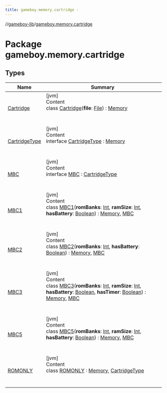 ```yaml
---
title: gameboy.memory.cartridge -
---
```

//[gameboy-lib](../index.md)/[gameboy.memory.cartridge](index.md)



# Package gameboy.memory.cartridge  


## Types  
  
|  Name|  Summary| 
|---|---|
| <a name="gameboy.memory.cartridge/Cartridge///PointingToDeclaration/"></a>[Cartridge](-cartridge/index.md)| <a name="gameboy.memory.cartridge/Cartridge///PointingToDeclaration/"></a>[jvm]  <br>Content  <br>class [Cartridge](-cartridge/index.md)(**file**: [File](https://docs.oracle.com/javase/8/docs/api/java/io/File.html)) : [Memory](../gameboy.memory/-memory/index.md)  <br><br><br>
| <a name="gameboy.memory.cartridge/CartridgeType///PointingToDeclaration/"></a>[CartridgeType](-cartridge-type/index.md)| <a name="gameboy.memory.cartridge/CartridgeType///PointingToDeclaration/"></a>[jvm]  <br>Content  <br>interface [CartridgeType](-cartridge-type/index.md) : [Memory](../gameboy.memory/-memory/index.md)  <br><br><br>
| <a name="gameboy.memory.cartridge/MBC///PointingToDeclaration/"></a>[MBC](-m-b-c/index.md)| <a name="gameboy.memory.cartridge/MBC///PointingToDeclaration/"></a>[jvm]  <br>Content  <br>interface [MBC](-m-b-c/index.md) : [CartridgeType](-cartridge-type/index.md)  <br><br><br>
| <a name="gameboy.memory.cartridge/MBC1///PointingToDeclaration/"></a>[MBC1](-m-b-c1/index.md)| <a name="gameboy.memory.cartridge/MBC1///PointingToDeclaration/"></a>[jvm]  <br>Content  <br>class [MBC1](-m-b-c1/index.md)(**romBanks**: [Int](https://kotlinlang.org/api/latest/jvm/stdlib/kotlin/-int/index.html), **ramSize**: [Int](https://kotlinlang.org/api/latest/jvm/stdlib/kotlin/-int/index.html), **hasBattery**: [Boolean](https://kotlinlang.org/api/latest/jvm/stdlib/kotlin/-boolean/index.html)) : [Memory](../gameboy.memory/-memory/index.md), [MBC](-m-b-c/index.md)  <br><br><br>
| <a name="gameboy.memory.cartridge/MBC2///PointingToDeclaration/"></a>[MBC2](-m-b-c2/index.md)| <a name="gameboy.memory.cartridge/MBC2///PointingToDeclaration/"></a>[jvm]  <br>Content  <br>class [MBC2](-m-b-c2/index.md)(**romBanks**: [Int](https://kotlinlang.org/api/latest/jvm/stdlib/kotlin/-int/index.html), **hasBattery**: [Boolean](https://kotlinlang.org/api/latest/jvm/stdlib/kotlin/-boolean/index.html)) : [Memory](../gameboy.memory/-memory/index.md), [MBC](-m-b-c/index.md)  <br><br><br>
| <a name="gameboy.memory.cartridge/MBC3///PointingToDeclaration/"></a>[MBC3](-m-b-c3/index.md)| <a name="gameboy.memory.cartridge/MBC3///PointingToDeclaration/"></a>[jvm]  <br>Content  <br>class [MBC3](-m-b-c3/index.md)(**romBanks**: [Int](https://kotlinlang.org/api/latest/jvm/stdlib/kotlin/-int/index.html), **ramSize**: [Int](https://kotlinlang.org/api/latest/jvm/stdlib/kotlin/-int/index.html), **hasBattery**: [Boolean](https://kotlinlang.org/api/latest/jvm/stdlib/kotlin/-boolean/index.html), **hasTimer**: [Boolean](https://kotlinlang.org/api/latest/jvm/stdlib/kotlin/-boolean/index.html)) : [Memory](../gameboy.memory/-memory/index.md), [MBC](-m-b-c/index.md)  <br><br><br>
| <a name="gameboy.memory.cartridge/MBC5///PointingToDeclaration/"></a>[MBC5](-m-b-c5/index.md)| <a name="gameboy.memory.cartridge/MBC5///PointingToDeclaration/"></a>[jvm]  <br>Content  <br>class [MBC5](-m-b-c5/index.md)(**romBanks**: [Int](https://kotlinlang.org/api/latest/jvm/stdlib/kotlin/-int/index.html), **ramSize**: [Int](https://kotlinlang.org/api/latest/jvm/stdlib/kotlin/-int/index.html), **hasBattery**: [Boolean](https://kotlinlang.org/api/latest/jvm/stdlib/kotlin/-boolean/index.html)) : [Memory](../gameboy.memory/-memory/index.md), [MBC](-m-b-c/index.md)  <br><br><br>
| <a name="gameboy.memory.cartridge/ROMONLY///PointingToDeclaration/"></a>[ROMONLY](-r-o-m-o-n-l-y/index.md)| <a name="gameboy.memory.cartridge/ROMONLY///PointingToDeclaration/"></a>[jvm]  <br>Content  <br>class [ROMONLY](-r-o-m-o-n-l-y/index.md) : [Memory](../gameboy.memory/-memory/index.md), [CartridgeType](-cartridge-type/index.md)  <br><br><br>

